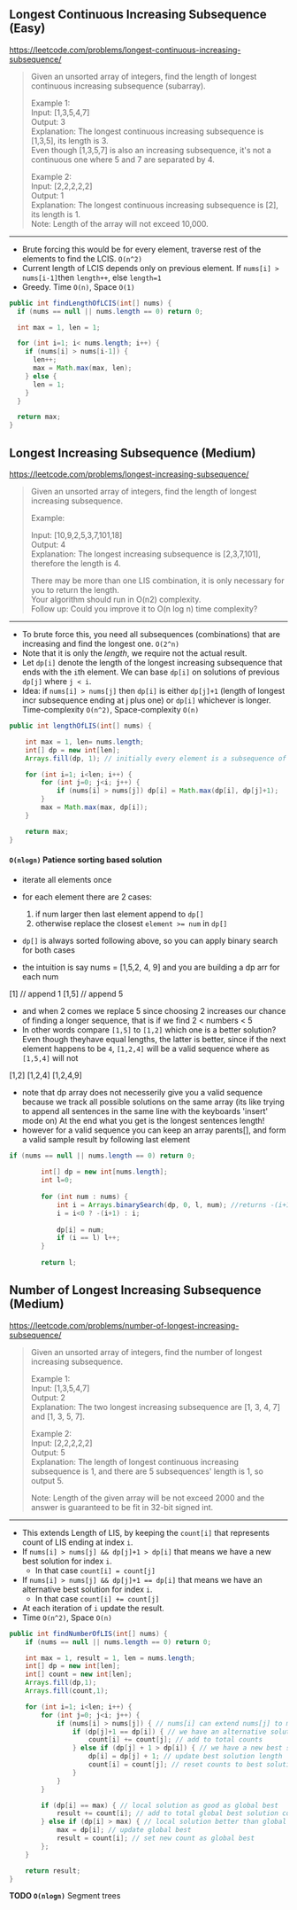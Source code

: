 ## Longest Continuous Increasing Subsequence (Easy)
https://leetcode.com/problems/longest-continuous-increasing-subsequence/

> Given an unsorted array of integers, find the length of longest continuous increasing subsequence (subarray).
> 
> Example 1:  
> Input: [1,3,5,4,7]  
> Output: 3  
> Explanation: The longest continuous increasing subsequence is [1,3,5], its length is 3.  
> Even though [1,3,5,7] is also an increasing subsequence, it's not a continuous one where 5 and 7 are separated by 4.
> 
> Example 2:  
> Input: [2,2,2,2,2]  
>  Output: 1  
> Explanation: The longest continuous increasing subsequence is [2], its length is 1.  
> Note: Length of the array will not exceed 10,000.
---
* Brute forcing this would be for every element, traverse rest of the elements to find the LCIS. `O(n^2)`
* Current length of LCIS depends only on previous element. If `nums[i] > nums[i-1]`then `length++`, else `length=1`
* Greedy. Time `O(n)`, Space `O(1)`

```java
public int findLengthOfLCIS(int[] nums) {
  if (nums == null || nums.length == 0) return 0;

  int max = 1, len = 1;

  for (int i=1; i< nums.length; i++) {
    if (nums[i] > nums[i-1]) { 
      len++;
      max = Math.max(max, len);
    } else {
      len = 1;
    }
  }

  return max;
}
```

## Longest Increasing Subsequence (Medium)
https://leetcode.com/problems/longest-increasing-subsequence/

> Given an unsorted array of integers, find the length of longest increasing subsequence.
> 
> Example:
> 
> Input: [10,9,2,5,3,7,101,18]  
> Output: 4  
> Explanation: The longest increasing subsequence is [2,3,7,101], therefore the length is 4.   
> 
> There may be more than one LIS combination, it is only necessary for you to return the length.  
> Your algorithm should run in O(n2) complexity.  
> Follow up: Could you improve it to O(n log n) time complexity?
---
* To brute force this, you need all subsequences (combinations) that are increasing and find the longest one. `O(2^n)`  
* Note that it is only the *length*, we require not the actual result.  
* Let `dp[i]` denote the length of the longest increasing subsequence that ends with the `i`th element. We can base `dp[i]` on solutions of previous `dp[j]` where `j < i`.  
* Idea: if `nums[i] > nums[j]` then `dp[i]` is either `dp[j]+1` (length of longest incr subsequence ending at j plus one) or `dp[i]` whichever is longer. Time-complexity `O(n^2)`, Space-complexity `O(n)`

```java
public int lengthOfLIS(int[] nums) {

    int max = 1, len= nums.length;
    int[] dp = new int[len];
    Arrays.fill(dp, 1); // initially every element is a subsequence of length 1 by itself.

    for (int i=1; i<len; i++) {
        for (int j=0; j<i; j++) {
            if (nums[i] > nums[j]) dp[i] = Math.max(dp[i], dp[j]+1);
        }
        max = Math.max(max, dp[i]);
    }

    return max;
}
```

#### `O(nlogn)` Patience sorting based solution

* iterate all elements once
* for each element there are 2 cases:
  1) if num larger then last element append to `dp[]`
  2) otherwise replace the closest `element >= num` in `dp[]`
        
* `dp[]` is always sorted following above, so you can apply binary search for both cases
* the intuition is say nums = [1,5,2, 4, 9] and you are building a dp arr for each num

[1] // append 1
[1,5] // append 5

* and when 2 comes we replace 5 since choosing 2 increases our chance of finding a longer sequence, that is if we find 2 < numbers < 5
* In other words compare `[1,5]` to `[1,2]` which one is a better solution? Even though theyhave equal lengths, the latter is better, since if the next element happens to be `4`, `[1,2,4]` will be a valid sequence where as `[1,5,4]` will not

[1,2]
[1,2,4]
[1,2,4,9]

* note that dp array does not necesserily give you a valid sequence because we track all possible solutions on the same array (its like trying to append all sentences in the same line with the keyboards 'insert' mode on) At the end what you get is the longest sentences length!
* however for a  valid sequence you can keep an array parents[], and form a valid sample result by following last element

```java
if (nums == null || nums.length == 0) return 0;
        
        int[] dp = new int[nums.length];
        int l=0;
        
        for (int num : nums) {
            int i = Arrays.binarySearch(dp, 0, l, num); //returns -(i+1) if element does not exist
            i = i<0 ? -(i+1) : i;
            
            dp[i] = num;
            if (i == l) l++;
        }
        
        return l;
```

## Number of Longest Increasing Subsequence (Medium)
https://leetcode.com/problems/number-of-longest-increasing-subsequence/

> Given an unsorted array of integers, find the number of longest increasing subsequence.  
> 
> Example 1:  
> Input: [1,3,5,4,7]  
> Output: 2  
> Explanation: The two longest increasing subsequence are [1, 3, 4, 7] and [1, 3, 5, 7].  
> 
> Example 2:  
> Input: [2,2,2,2,2]  
> Output: 5  
> Explanation: The length of longest continuous increasing subsequence is 1, and there are 5 subsequences' length is 1, so output 5.  
> 
> Note: Length of the given array will be not exceed 2000 and the answer is guaranteed to be fit in 32-bit signed int.  
---
* This extends Length of LIS, by keeping the `count[i]` that represents count of LIS ending at index `i`.
* If `nums[i] > nums[j] && dp[j]+1 > dp[i]` that means we have a new best solution for index `i`.
  * In that case `count[i] = count[j]`
* If `nums[i] > nums[j] && dp[j]+1 == dp[i]` that means we have an alternative best solution for index `i`.
  * In that case `count[i] += count[j]`
* At each iteration of `i` update the result.
* Time `O(n^2)`, Space `O(n)`

```java
public int findNumberOfLIS(int[] nums) {
    if (nums == null || nums.length == 0) return 0;

    int max = 1, result = 1, len = nums.length;
    int[] dp = new int[len];
    int[] count = new int[len];
    Arrays.fill(dp,1);
    Arrays.fill(count,1);

    for (int i=1; i<len; i++) {
        for (int j=0; j<i; j++) {
            if (nums[i] > nums[j]) { // nums[i] can extend nums[j] to make a longer increasing subsequence
                if (dp[j]+1 == dp[i]) { // we have an alternative solution to our best solution
                    count[i] += count[j]; // add to total counts
                } else if (dp[j] + 1 > dp[i]) { // we have a new best solution
                    dp[i] = dp[j] + 1; // update best solution length
                    count[i] = count[j]; // reset counts to best solution
                }
            }
        }

        if (dp[i] == max) { // local solution as good as global best
            result += count[i]; // add to total global best solution count
        } else if (dp[i] > max) { // local solution better than global best
            max = dp[i]; // update global best
            result = count[i]; // set new count as global best
        };
    }

    return result;
}
```

**TODO `O(nlogn)`** Segment trees
